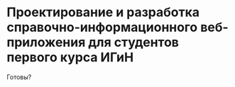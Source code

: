 # Проектирование и разработка справочно-информационного веб-приложения для студентов первого курса ИГиН
Готовы?
